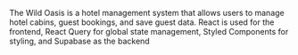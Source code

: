 The Wild Oasis is a hotel management system that allows users to manage hotel cabins, guest bookings, and save guest data. React is used for the frontend, React Query for global state management, Styled Components for styling, and Supabase as the backend
